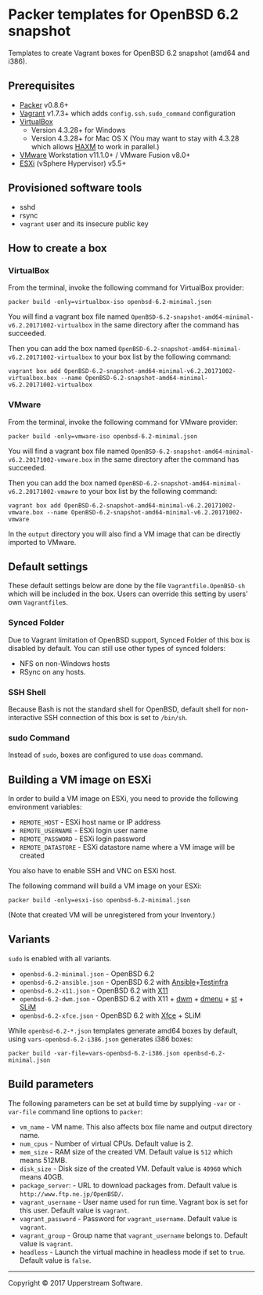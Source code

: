 # Packer templates for OpenBSD 6.2 snapshot

Templates to create Vagrant boxes for OpenBSD 6.2 snapshot (amd64 and i386).


## Prerequisites

* [Packer][] v0.8.6+
* [Vagrant][] v1.7.3+ which adds `config.ssh.sudo_command` configuration
* [VirtualBox][]
	* Version 4.3.28+ for Windows
	* Version 4.3.28+ for Mac OS X (You may want to stay with 4.3.28 which allows [HAXM][] to work in parallel.)
* [VMware][] Workstation v11.1.0+ / VMware Fusion v8.0+
* [ESXi][] (vSphere Hypervisor) v5.5+

[ESXi]: http://www.vmware.com/products/vsphere-hypervisor
        "Free VMware vSphere Hypervisor, Free Virtualization (ESXi)"
[HAXM]: https://software.intel.com/en-us/android/articles/intel-hardware-accelerated-execution-manager
        "Intel&reg; Hardware Accelerated Execution Manager"
[Packer]: https://www.packer.io/ "Packer by HashiCorp"
[Vagrant]: https://www.vagrantup.com/ "Vagrant"
[VirtualBox]: https://www.virtualbox.org/ "Oracle VM VirtualBox"
[VMware]: http://www.vmware.com/ "VMware Virtualization for Desktop &amp; Server, Application, Public &amp; Hybrid Clouds"


## Provisioned software tools

* sshd
* rsync
* `vagrant` user and its insecure public key


## How to create a box

### VirtualBox

From the terminal, invoke the following command for VirtualBox provider:

    packer build -only=virtualbox-iso openbsd-6.2-minimal.json

You will find a vagrant box file named `OpenBSD-6.2-snapshot-amd64-minimal-v6.2.20171002-virtualbox`
in the same directory after the command has succeeded.

Then you can add the box named `OpenBSD-6.2-snapshot-amd64-minimal-v6.2.20171002-virtualbox`
to your box list by the following command:

    vagrant box add OpenBSD-6.2-snapshot-amd64-minimal-v6.2.20171002-virtualbox.box --name OpenBSD-6.2-snapshot-amd64-minimal-v6.2.20171002-virtualbox

### VMware

From the terminal, invoke the following command for VMware provider:

    packer build -only=vmware-iso openbsd-6.2-minimal.json

You will find a vagrant box file named `OpenBSD-6.2-snapshot-amd64-minimal-v6.2.20171002-vmware.box`
in the same directory after the command has succeeded.

Then you can add the box named `OpenBSD-6.2-snapshot-amd64-minimal-v6.2.20171002-vmawre`
to your box list by the following command:

    vagrant box add OpenBSD-6.2-snapshot-amd64-minimal-v6.2.20171002-vmware.box --name OpenBSD-6.2-snapshot-amd64-minimal-v6.2.20171002-vmware

In the `output` directory you will also find a VM image that can be directly
imported to VMware.


## Default settings

These default settings below are done by the file `Vagrantfile.OpenBSD-sh`
which will be included in the box.  Users can override this setting by users'
own `Vagrantfile`s.

### Synced Folder

Due to Vagrant limitation of OpenBSD support, Synced Folder of this box is
disabled by default.
You can still use other types of synced folders:

* NFS on non-Windows hosts
* RSync on any hosts.

### SSH Shell

Because Bash is not the standard shell for OpenBSD, default shell for non-
interactive SSH connection of this box is set to `/bin/sh`.

### sudo Command

Instead of `sudo`, boxes are configured to use `doas` command.


## Building a VM image on ESXi

In order to build a VM image on ESXi, you need to provide the following
environment variables:

* `REMOTE_HOST` - ESXi host name or IP address
* `REMOTE_USERNAME` - ESXi login user name
* `REMOTE_PASSWORD` - ESXi login password
* `REMOTE_DATASTORE` - ESXi datastore name where a VM image will be created

You also have to enable SSH and VNC on ESXi host.

The following command will build a VM image on your ESXi:

    packer build -only=esxi-iso openbsd-6.2-minimal.json

(Note that created VM will be unregistered from your Inventory.)


## Variants

`sudo` is enabled with all variants.

* `openbsd-6.2-minimal.json` - OpenBSD 6.2
* `openbsd-6.2-ansible.json` - OpenBSD 6.2 with [Ansible][]+[Testinfra][]
* `openbsd-6.2-x11.json` - OpenBSD 6.2 with [X11][]
* `openbsd-6.2-dwm.json` - OpenBSD 6.2 with X11 + [dwm][] + [dmenu][] + [st][] + [SLiM][]
* `openbsd-6.2-xfce.json` - OpenBSD 6.2 with [Xfce][] + SLiM

While `openbsd-6.2-*.json` templates generate amd64 boxes by default, using `vars-openbsd-6.2-i386.json`
generates i386 boxes:

    packer build -var-file=vars-openbsd-6.2-i386.json openbsd-6.2-minimal.json

[Ansible]: https://www.ansible.com/ "Ansible is Simple IT Automation"
[dmenu]: http://tools.suckless.org/dmenu/ "dmenu | suckless.org tools"
[dwm]: http://dwm.suckless.org/ "suckless.org dwm - dynamic window manager"
[SLiM]: https://sourceforge.net/projects/slim.berlios/ "SLiM download | SourceForge.net"
[st]: http://st.suckless.org/ "suckless.org st - simple terminal"
[Testinfra]: https://testinfra.readthedocs.io/en/latest/ "Testinfra test your infrastructure &mdash; testinfra 1.7.1 documentation"
[X11]: https://www.x.org/wiki/ "X.Org"
[Xfce]: http://www.xfce.org/ "Xfce Desktop Environment"


## Build parameters

The following parameters can be set at build time by supplying `-var` or
`-var-file` command line options to `packer`:

* `vm_name` - VM name.  This also affects box file name and output directory name.
* `num_cpus` - Number of virtual CPUs.  Default value is 2.
* `mem_size` - RAM size of the created VM.  Default value is `512` which means 512MB.
* `disk_size` - Disk size of the created VM.  Default value is `40960` which means 40GB.
* `package_server`: - URL to download packages from.  Default value is `http://www.ftp.ne.jp/OpenBSD/`.
* `vagrant_username` - User name used for run time.  Vagrant box is set for this user.  Default value is `vagrant`.
* `vagrant_password` - Password for `vagrant_username`.  Default value is `vagrant`.
* `vagrant_group` - Group name that `vagrant_username` belongs to.  Default value is `vagrant`.
* `headless` - Launch the virtual machine in headless mode if set to `true`.  Default value is `false`.


- - -

Copyright &copy; 2017 Upperstream Software.
